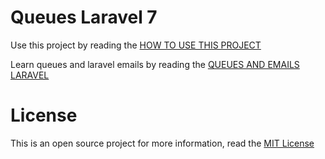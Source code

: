 # Queues Laravel 7

Use this project by reading the [HOW TO USE THIS PROJECT](https://github.com/adailtonmoura/QueuesLaravel7/blob/master/USEPROJECT.md)

Learn queues and laravel emails by reading the [QUEUES AND EMAILS LARAVEL](https://github.com/adailtonmoura/QueuesLaravel7/blob/master/QUEUELARAVEL.md)

# License

This is an open source project for more information, read the [MIT License](https://github.com/adailtonmoura/QueuesLaravel7/blob/master/LICENSE)
